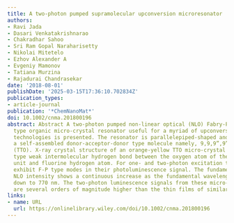 ```yaml
---
title: A two-photon pumped supramolecular upconversion microresonator
authors:
- Ravi Jada
- Dasari Venkatakrishnarao
- Chakradhar Sahoo
- Sri Ram Gopal Naraharisetty
- Nikolai Mitetelo
- Ezhov Alexander A
- Evgeniy Mamonov
- Tatiana Murzina
- Rajadurai Chandrasekar
date: '2018-08-01'
publishDate: '2025-03-15T17:36:10.702834Z'
publication_types:
- article-journal
publication: '*ChemNanoMat*'
doi: 10.1002/cnma.201800196
abstract: Abstract A two‐photon pumped non‐linear optical (NLO) Fabry‐Pèrot (F‐P)
  type organic micro‐crystal resonator useful for a myriad of upconversion‐based light
  technologies is presented. The resonator is parallelepiped‐shaped and composed of
  a self‐assembled donor‐acceptor‐donor type molecule namely, 9,9,9”,9”‐tetramethyl‐9H,9’H,9”H‐[2, 2’:7,2”‐terfluoren]‐9’‐one
  (TTO). X‐ray crystal structure of an orange‐yellow TTO micro‐crystal reveals C−H⋅⋅⋅O
  type weak intermolecular hydrogen bond between the oxygen atom of the fluorenone
  unit and fluorine hydrogen atom. For one‐ and two‐photon excitation the micro‐crystals
  exhibit F‐P type modes in their photoluminescence signal. The fundamental frequency‐dependent
  NLO intensity shows a continuous increase as the fundamental wavelength is decreasing
  down to 770 nm. The two‐photon luminescence signals from these micro‐resonators
  are several orders of magnitude higher than the thin films of similar thickness.
links:
- name: URL
  url: https://onlinelibrary.wiley.com/doi/10.1002/cnma.201800196
---
```

